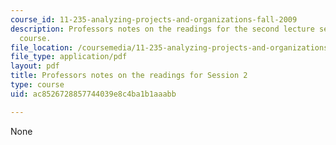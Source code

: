 ```yaml
---
course_id: 11-235-analyzing-projects-and-organizations-fall-2009
description: Professors notes on the readings for the second lecture session of the
  course.
file_location: /coursemedia/11-235-analyzing-projects-and-organizations-fall-2009/ac8526728857744039e8c4ba1b1aaabb_MIT11_235F09_Session2notes.pdf
file_type: application/pdf
layout: pdf
title: Professors notes on the readings for Session 2
type: course
uid: ac8526728857744039e8c4ba1b1aaabb

---
```

None